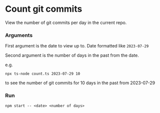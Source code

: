 # Count git commits

View the number of git commits per day in the current repo.

### Arguments

First argument is the date to view up to. Date formatted like `2023-07-29`

Second argument is the number of days in the past from the date.

e.g.

```shell
npx ts-node count.ts 2023-07-29 10
```

to see the number of git commits for 10 days in the past from 2023-07-29

### Run

```shell
npm start -- <date> <number of days>
```

